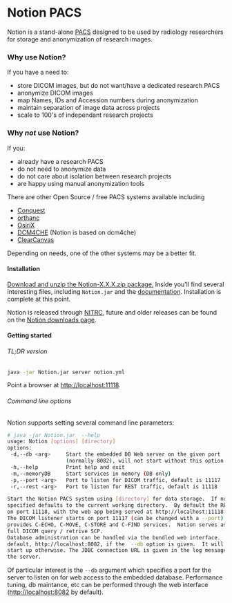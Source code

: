 
Notion PACS
===========

Notion is a stand-alone [PACS](http://en.wikipedia.org/wiki/Picture_archiving_and_communication_system) designed to be used by radiology researchers for storage and anonymization of research images.  

### Why use Notion?

If you have a need to:
- store DICOM images, but do not want/have a dedicated research PACS
- anonymize DICOM images
- map Names, IDs and Accession numbers during anonymization
- maintain separation of image data across projects
- scale to 100's of independant research projects

### Why *not* use Notion?

If you:
- already have a research PACS
- do not need to anonymize data
- do not care about isolation between research projects
- are happy using manual anonymization tools

There are other Open Source / free PACS systems available including 
- [Conquest](http://ingenium.home.xs4all.nl/dicom.html)
- [orthanc](http://code.google.com/p/orthanc/)
- [OsiriX](http://www.osirix-viewer.com/)
- [DCM4CHE](http://www.dcm4che.org/) (Notion is based on dcm4che)
- [ClearCanvas](http://www.clearcanvas.ca/)

Depending on needs, one of the other systems may be a better fit.

#### Installation

[Download and unzip the Notion-X.X.X.zip package.](https://www.nitrc.org/projects/notion/)  Inside you'll find several interesting files, including ```Notion.jar``` and the [documentation](Documentation/html).  Installation is complete at this point.

Notion is released through [NITRC](http://www.nitrc.org/), future and older releases can be found on the [Notion downloads page](https://www.nitrc.org/frs/?group_id=793).

#### Getting started

###### TL;DR version
```bash
java -jar Notion.jar server notion.yml
```
Point a browser at [http://localhost:11118](http://localhost:11118).

###### Command line options
Notion supports setting several command line parameters:
```bash
# java -jar Notion.jar  --help
usage: Notion [options] [directory]
options:
 -d,--db <arg>     Start the embedded DB Web server on the given port
                   (normally 8082), will not start without this option
 -h,--help         Print help and exit
 -m,--memoryDB     Start services in memory (DB only)
 -p,--port <arg>   Port to listen for DICOM traffic, default is 11117
 -r,--rest <arg>   Port to listen for REST traffic, default is 11118

Start the Notion PACS system using [directory] for data storage.  If not
specified defaults to the current working directory.  By default the REST api is started
on port 11118, with the web app being served at http://localhost:11118
The DICOM listener starts on port 11117 (can be changed with a --port) and
provides C-ECHO, C-MOVE, C-STORE and C-FIND services.  Notion serves as a
full DICOM query / retrive SCP.
Database administration can be handled via the bundled web interface.  By
default, http://localhost:8082, if the  --db option is given.  It will not
start up otherwise. The JDBC connection URL is given in the log message of
the server.
```

Of particular interest is the `--db` argument which specifies a port for the server to listen on for web access to the embedded database.  Performance tuning, db maintance, etc can be performed through the web interface ([http://localhost:8082](http://localhost:8082) by default).

